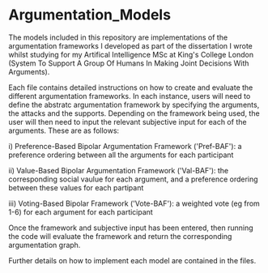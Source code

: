 # Argumentation_Models

The models included in this repository are implementations of the argumentation frameworks I developed as part of the dissertation I wrote whilst studying for my 
Artifical Intelligence MSc at King's College London (System To Support A Group Of Humans In Making Joint Decisions With Arguments).

Each file contains detailed instructions on how to create and evaluate the different argumentation frameworks.  In each instance, users will need to define
the abstratc argumentation framework by specifying the arguments, the attacks and the supports.  Depending on the framework being used, the user will then
need to input the relevant subjective input for each of the arguments.  These are as follows:

i) Preference-Based Bipolar Argumentation Framework ('Pref-BAF'): a preference ordering between all the arguments for each participant

ii) Value-Based Bipolar Argumentation Framework ('Val-BAF'): the corresponding social vaulue for each argument, and a preference ordering between these values for
each partipant

iii) Voting-Based Bipolar Framework ('Vote-BAF'): a weighted vote (eg from 1-6) for each argument for each participant

Once the framework and subjective input has been entered, then running the code will evaluate the framework and return the corresponding argumentation graph.  

Further details on how to implement each model are contained in the files.
